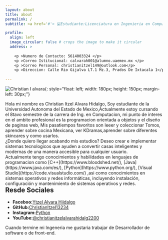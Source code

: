 ```yaml
---
layout: about
title: about
permalink: /
subtitle: <a href='#'> 💻Estudiante:Licenciatura en Ingenieria en Computaciòn 👩🏻‍💻</a>. UAEM VALLE DE MEXICO.

profile:
  align: left
  image_circular: false # crops the image to make it circular
  address: >
    
    <p >Numero de Contacto: 5614003324 </p>
    <p >Correo Istitucional: calvarah001@alumno.uaemex.mx </p>
    <p >Correo Personal: christianitzel149@outlook.com</p>
    <p >Direccion: Calle Rio Gijalva LT.1 Mz.3, Prados De Ixtacala 1</p>
   
---
```


![Christian I alvara](/ChristianItzel13234/assets/itzel.jpg){: style="float: left; width: 180px; height: 150px; margin-left: 30px;"}



<div style="float: left;"> 
Hola mi nombre es Christian Itzel Alvara Hidalgo, Soy estudiante de la Universidad Autonoma del Estado de Mexico,Actualmente estoy cursando el 8tavo semestre de la carrera de Ing. en Computacion, mi punto de interes en el ambito profesional es la programacion orientada a objetos y el diseño de paginas web, Mis pasatiempos favoritos son  leeer y coleccionar Tomos, aprender sobre cocina Mexicana, ver KDramas,aprender sobre diferentes skincares y como usarlos.
</div>
<div style="float: left;"> 
¿Donde quiero llegar acabando mis estudios? Deseo crear e implementar sistemas tecnologicos que ayuden a convertir casas inteligentes y modernas de una manera accesible para cualquier usuario.
</div>
<div style="float: left;"> 
Actualmente tengo conocimientos y habilidades en lenguajes de programacion como [C++](https://www.bloodshed.net/), [Java](https://www.java.com/es/), [Python](https://www.python.org/), [Visual Studio](https://code.visualstudio.com/) ,asi como conocimientos en sistemas operativos y redes informáticas, incluyendo instalación, configuración y mantenimiento de sistemas operativos y redes.
</div>

## Resde Sociales
    
   - **Faceboo:**[Ytzel Alvara Hiidalgo](https://www.facebook.com/cristhianytzel.alvarahidalgo/) 
   - **GitHub:**[ChristianItzel13234](https://github.com/ChristianItzel13234)
   - **Instagram:**[Python](https://www.instagram.com/ytzel.a/?igshid=MzNlNGNkZWQ4Mg%3D%3D)
   - **YouTube:**[@christianitzelalvarahidalg2200](https://www.youtube.com/channel/UCe_d9CTCKosPseeRA9VbQ9Q)


Cuando termine mi Ingeneria me gustaria trabajar de Desarrollador de software o de front-end. 

